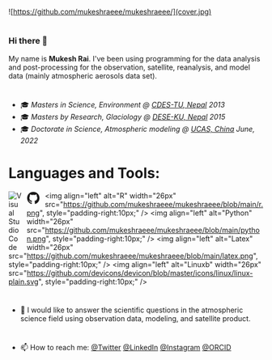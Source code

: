 ![https://github.com/mukeshraeee/mukeshraeee/](cover.jpg)
#
### Hi there 👋
My name is **Mukesh Rai**. I've been using programming for the data analysis and post-processing for the observation, satellite, reanalysis, and model data (mainly atmospheric aerosols data set).
#
- 🎓 *Masters in Science, Environment @ [CDES-TU, Nepal](http://www.cdes.edu.np/) 2013*
- 🎓 *Masters by Research, Glaciology @ [DESE-KU, Nepal](https://ese.ku.edu.np/) 2015*
- 🎓 *Doctorate in Science, Atmospheric modeling @ [UCAS, China](https://ic-en.ucas.ac.cn/) June, 2022*
# Languages and Tools:
<img align="left" alt="Visual Studio Code" width="26px" src="https://cdn.jsdelivr.net/gh/devicons/devicon/icons/vscode/vscode-original.svg" style="padding-right:10px;" />
<img align="left" alt="GitHub" width="26px" src="https://github.com/devicons/devicon/blob/master/icons/github/github-original.svg" style="padding-right:10px;" />

<img align="left" alt="R" width="26px" src="https://github.com/mukeshraeee/mukeshraeee/blob/main/r.png", style="padding-right:10px;" />
<img align="left" alt="Python" width="26px" src="https://github.com/mukeshraeee/mukeshraeee/blob/main/python.png", style="padding-right:10px;" />
<img align="left" alt="Latex" width="26px" src="https://github.com/mukeshraeee/mukeshraeee/blob/main/latex.png", style="padding-right:10px;" />
<img align="left" alt="Linuxb" width="26px" src="https://github.com/devicons/devicon/blob/master/icons/linux/linux-plain.svg", style="padding-right:10px;" />
#
- 🔭 I would like to answer the scientific questions in the atmospheric science field using observation data, modeling, and satellite product.
#
- 📫 How to reach me: [@Twitter](https://twitter.com/MukeshRaee) [@LinkedIn](https://www.linkedin.com/in/mukesh-rai-5b5b3b85)
                       [@Instagram](https://www.instagram.com/mukesh_rae) [@ORCID](https://orcid.org/0000-0001-7138-0459)
#

                       
